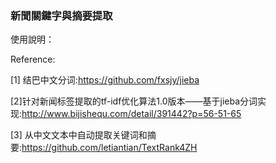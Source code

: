 ### 新聞關鍵字與摘要提取





使用說明：









Reference:

[1] 结巴中文分词:https://github.com/fxsjy/jieba

[2]针对新闻标签提取的tf-idf优化算法1.0版本——基于jieba分词实现:http://www.bijishequ.com/detail/391442?p=56-51-65

[3] 从中文文本中自动提取关键词和摘要:https://github.com/letiantian/TextRank4ZH





